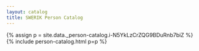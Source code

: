 ```yaml
---
layout: catalog
title: SWERIK Person Catalog
---
```

{% assign p = site.data._person-catalog.i-N5YkLzCrZQG9BDuRnb7biZ %}
{% include person-catalog.html p=p %}

